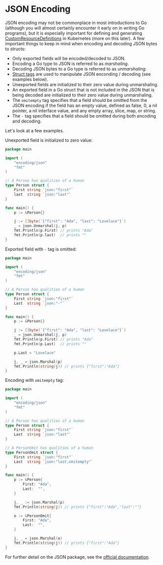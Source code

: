 # JSON Encoding

JSON encoding may not be commonplace in most introductions to Go (although you
will almost certainly encounter it early on in writing Go programs), but it is
especially important for defining and generating
[CustomResourceDefinitions](https://kubernetes.io/docs/concepts/extend-kubernetes/api-extension/custom-resources/)
in Kubernetes (more on this later). A few important things to keep in mind when
encoding and decoding JSON bytes to structs:

- Only exported fields will be encoded/decoded to JSON.
- Encoding a Go type to JSON is referred to as *marshaling*.
- Decoding JSON bytes to a Go type is referred to as *unmarshaling*.
- [Struct
  tags](https://www.digitalocean.com/community/tutorials/how-to-use-struct-tags-in-go)
  are used to manipulate JSON enconding / decoding (see examples below).
- Unexported fields are initialized to their zero value during unmarshaling.
- An exported field in a Go struct that is not included in the JSON that is
  being decoded are initialized to their zero value during unmarshaling.
- The `omitempty` tag specifies that a field should be omitted from the JSON
  encoding if the field has an empty value, defined as false, 0, a nil pointer,
  a nil interface value, and any empty array, slice, map, or string.
- The `-` tag specifies that a field should be omitted during both encoding and
  decoding.

Let's look at a few examples.

Unexported field is initialized to zero value:
```go
package main

import (
    "encoding/json"
    "fmt"
)

// A Person has qualities of a human
type Person struct {
    First string `json:"first"`
    last  string `json:"last"`
}

func main() {
    p := &Person{}

    j := []byte(`{"first": "Ada", "last": "Lovelace"}`)
    _ = json.Unmarshal(j, p)
    fmt.Println(p.First) // prints "Ada"
    fmt.Println(p.last)  // prints ""
}

```

Exported field with `-` tag is omitted:
```go
package main

import (
    "encoding/json"
    "fmt"
)

// A Person has qualities of a human
type Person struct {
    First string `json:"first"`
    Last  string `json:"-"`
}

func main() {
    p := &Person{}

    j := []byte(`{"first": "Ada", "last": "Lovelace"}`)
    _ = json.Unmarshal(j, p)
    fmt.Println(p.First) // prints "Ada"
    fmt.Println(p.Last)  // prints ""

    p.Last = "Lovelace"

    j, _ = json.Marshal(p)
    fmt.Println(string(j)) // prints {"first":"Ada"}
}

```

Encoding with `omitempty` tag:
```go
package main

import (
    "encoding/json"
    "fmt"
)

// A Person has qualities of a human
type Person struct {
    First string `json:"first"`
    Last  string `json:"last"`
}

// A PersonOmit has qualities of a human
type PersonOmit struct {
    First string `json:"first"`
    Last  string `json:"last,omitempty"`
}

func main() {
    p := &Person{
        First: "Ada",
        Last:  "",
    }

    j, _ := json.Marshal(p)
    fmt.Println(string(j)) // prints {"first":"Ada","last":""}

    o := &PersonOmit{
        First: "Ada",
        Last:  "",
    }

    j, _ = json.Marshal(o)
    fmt.Println(string(j)) // prints {"first":"Ada"}
}
```

For further detail on the JSON package, see the [official
documentation](https://golang.org/pkg/encoding/json/).